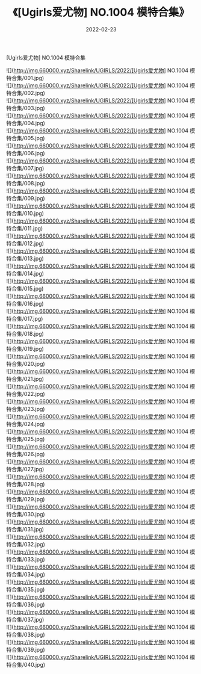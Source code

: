 ﻿---
layout: post
title:  《[Ugirls爱尤物] NO.1004 模特合集》
date:   2022-02-23
img: http://img.660000.xyz/Sharelink/UGIRLS/2022/[Ugirls爱尤物] NO.1004 模特合集/000.jpg
categories: [美女, 清纯, 唯美]
---

[Ugirls爱尤物] NO.1004 模特合集

 ![](http://img.660000.xyz/Sharelink/UGIRLS/2022/[Ugirls爱尤物] NO.1004 模特合集/001.jpg) <br>![](http://img.660000.xyz/Sharelink/UGIRLS/2022/[Ugirls爱尤物] NO.1004 模特合集/002.jpg) <br>![](http://img.660000.xyz/Sharelink/UGIRLS/2022/[Ugirls爱尤物] NO.1004 模特合集/003.jpg) <br>![](http://img.660000.xyz/Sharelink/UGIRLS/2022/[Ugirls爱尤物] NO.1004 模特合集/004.jpg) <br>![](http://img.660000.xyz/Sharelink/UGIRLS/2022/[Ugirls爱尤物] NO.1004 模特合集/005.jpg) <br>![](http://img.660000.xyz/Sharelink/UGIRLS/2022/[Ugirls爱尤物] NO.1004 模特合集/006.jpg) <br>![](http://img.660000.xyz/Sharelink/UGIRLS/2022/[Ugirls爱尤物] NO.1004 模特合集/007.jpg) <br>![](http://img.660000.xyz/Sharelink/UGIRLS/2022/[Ugirls爱尤物] NO.1004 模特合集/008.jpg) <br>![](http://img.660000.xyz/Sharelink/UGIRLS/2022/[Ugirls爱尤物] NO.1004 模特合集/009.jpg) <br>![](http://img.660000.xyz/Sharelink/UGIRLS/2022/[Ugirls爱尤物] NO.1004 模特合集/010.jpg) <br>![](http://img.660000.xyz/Sharelink/UGIRLS/2022/[Ugirls爱尤物] NO.1004 模特合集/011.jpg) <br>![](http://img.660000.xyz/Sharelink/UGIRLS/2022/[Ugirls爱尤物] NO.1004 模特合集/012.jpg) <br>![](http://img.660000.xyz/Sharelink/UGIRLS/2022/[Ugirls爱尤物] NO.1004 模特合集/013.jpg) <br>![](http://img.660000.xyz/Sharelink/UGIRLS/2022/[Ugirls爱尤物] NO.1004 模特合集/014.jpg) <br>![](http://img.660000.xyz/Sharelink/UGIRLS/2022/[Ugirls爱尤物] NO.1004 模特合集/015.jpg) <br>![](http://img.660000.xyz/Sharelink/UGIRLS/2022/[Ugirls爱尤物] NO.1004 模特合集/016.jpg) <br>![](http://img.660000.xyz/Sharelink/UGIRLS/2022/[Ugirls爱尤物] NO.1004 模特合集/017.jpg) <br>![](http://img.660000.xyz/Sharelink/UGIRLS/2022/[Ugirls爱尤物] NO.1004 模特合集/018.jpg) <br>![](http://img.660000.xyz/Sharelink/UGIRLS/2022/[Ugirls爱尤物] NO.1004 模特合集/019.jpg) <br>![](http://img.660000.xyz/Sharelink/UGIRLS/2022/[Ugirls爱尤物] NO.1004 模特合集/020.jpg) <br>![](http://img.660000.xyz/Sharelink/UGIRLS/2022/[Ugirls爱尤物] NO.1004 模特合集/021.jpg) <br>![](http://img.660000.xyz/Sharelink/UGIRLS/2022/[Ugirls爱尤物] NO.1004 模特合集/022.jpg) <br>![](http://img.660000.xyz/Sharelink/UGIRLS/2022/[Ugirls爱尤物] NO.1004 模特合集/023.jpg) <br>![](http://img.660000.xyz/Sharelink/UGIRLS/2022/[Ugirls爱尤物] NO.1004 模特合集/024.jpg) <br>![](http://img.660000.xyz/Sharelink/UGIRLS/2022/[Ugirls爱尤物] NO.1004 模特合集/025.jpg) <br>![](http://img.660000.xyz/Sharelink/UGIRLS/2022/[Ugirls爱尤物] NO.1004 模特合集/026.jpg) <br>![](http://img.660000.xyz/Sharelink/UGIRLS/2022/[Ugirls爱尤物] NO.1004 模特合集/027.jpg) <br>![](http://img.660000.xyz/Sharelink/UGIRLS/2022/[Ugirls爱尤物] NO.1004 模特合集/028.jpg) <br>![](http://img.660000.xyz/Sharelink/UGIRLS/2022/[Ugirls爱尤物] NO.1004 模特合集/029.jpg) <br>![](http://img.660000.xyz/Sharelink/UGIRLS/2022/[Ugirls爱尤物] NO.1004 模特合集/030.jpg) <br>![](http://img.660000.xyz/Sharelink/UGIRLS/2022/[Ugirls爱尤物] NO.1004 模特合集/031.jpg) <br>![](http://img.660000.xyz/Sharelink/UGIRLS/2022/[Ugirls爱尤物] NO.1004 模特合集/032.jpg) <br>![](http://img.660000.xyz/Sharelink/UGIRLS/2022/[Ugirls爱尤物] NO.1004 模特合集/033.jpg) <br>![](http://img.660000.xyz/Sharelink/UGIRLS/2022/[Ugirls爱尤物] NO.1004 模特合集/034.jpg) <br>![](http://img.660000.xyz/Sharelink/UGIRLS/2022/[Ugirls爱尤物] NO.1004 模特合集/035.jpg) <br>![](http://img.660000.xyz/Sharelink/UGIRLS/2022/[Ugirls爱尤物] NO.1004 模特合集/036.jpg) <br>![](http://img.660000.xyz/Sharelink/UGIRLS/2022/[Ugirls爱尤物] NO.1004 模特合集/037.jpg) <br>![](http://img.660000.xyz/Sharelink/UGIRLS/2022/[Ugirls爱尤物] NO.1004 模特合集/038.jpg) <br>![](http://img.660000.xyz/Sharelink/UGIRLS/2022/[Ugirls爱尤物] NO.1004 模特合集/039.jpg) <br>![](http://img.660000.xyz/Sharelink/UGIRLS/2022/[Ugirls爱尤物] NO.1004 模特合集/040.jpg) <br>